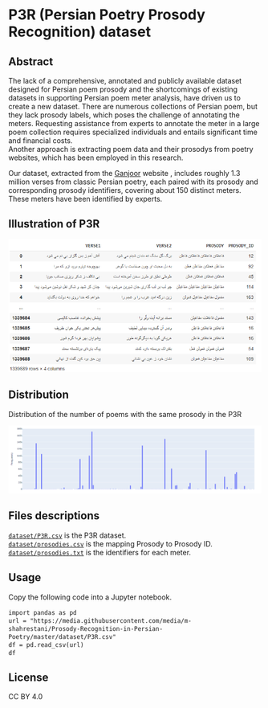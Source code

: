 # P3R (Persian Poetry Prosody Recognition) dataset

## Abstract 
The lack of a comprehensive, annotated and publicly available dataset designed for Persian poem prosody and the shortcomings of existing datasets in supporting Persian poem meter analysis, have driven us to create a new dataset.
There are numerous collections of Persian poem, but they lack prosody labels, which poses the challenge of annotating the meters.
Requesting assistance from experts to annotate the meter in a large poem collection requires specialized individuals and entails significant time and financial costs.  
Another approach is extracting poem data and their prosodys from poetry websites, which has been employed in this research.  

Our dataset, extracted from the [Ganjoor](https://ganjoor.net/) website , includes roughly 1.3 million verses from classic Persian poetry, each paired with its prosody and corresponding prosody identifiers, covering about 150 distinct meters.
These meters have been identified by experts.  

## Illustration of P3R   
<p align="center">
  <img src = "../img/newds.png"/>
</p>

## Distribution  
Distribution of the number of poems with the same prosody in the P3R
<p align="center">
  <img src = "../img/newdschart.png"/>
</p>

## Files descriptions  
[`dataset/P3R.csv`](https://github.com/m-shahrestani/Prosody-Recognition-in-Persian-Poetry/blob/master/dataset/P3R.csv) is the P3R dataset.  
[`dataset/prosodies.csv`](https://github.com/m-shahrestani/Prosody-Recognition-in-Persian-Poetry/blob/master/dataset/prosodies.csv) is the mapping Prosody to Prosody ID.  
[`dataset/prosodies.txt`](https://github.com/m-shahrestani/Prosody-Recognition-in-Persian-Poetry/blob/master/dataset/prosodies.txt) is the identifiers for each meter.  

## Usage  
Copy the following code into a Jupyter notebook.  
```
import pandas as pd
url = "https://media.githubusercontent.com/media/m-shahrestani/Prosody-Recognition-in-Persian-Poetry/master/dataset/P3R.csv"
df = pd.read_csv(url)
df
```

## License  

CC BY 4.0  

<!--- 
## Reference 
```

```
--> 
